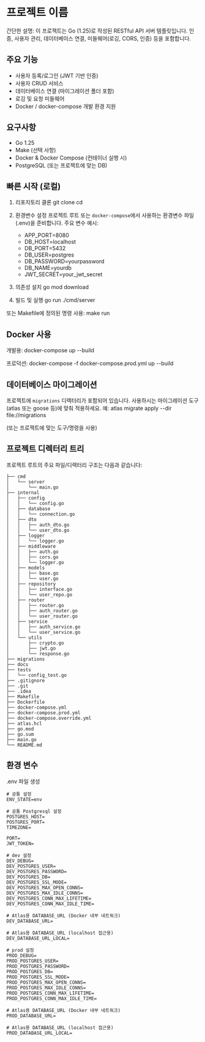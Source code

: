 # 프로젝트 이름

간단한 설명: 이 프로젝트는 Go (1.25)로 작성된 RESTful API 서버 템플릿입니다. 인증, 사용자 관리, 데이터베이스 연결, 미들웨어(로깅, CORS, 인증) 등을 포함합니다.

## 주요 기능
- 사용자 등록/로그인 (JWT 기반 인증)
- 사용자 CRUD 서비스
- 데이터베이스 연결 (마이그레이션 폴더 포함)
- 로깅 및 요청 미들웨어
- Docker / docker-compose 개발 환경 지원

## 요구사항
- Go 1.25
- Make (선택 사항)
- Docker & Docker Compose (컨테이너 실행 시)
- PostgreSQL (또는 프로젝트에 맞는 DB)

## 빠른 시작 (로컬)
1. 리포지토리 클론
   git clone <repo-url>
   cd <repo-dir>

2. 환경변수 설정
   프로젝트 루트 또는 `docker-compose`에서 사용하는 환경변수 파일(.env)을 준비합니다. 주요 변수 예시:
    - APP_PORT=8080
    - DB_HOST=localhost
    - DB_PORT=5432
    - DB_USER=postgres
    - DB_PASSWORD=yourpassword
    - DB_NAME=yourdb
    - JWT_SECRET=your_jwt_secret

3. 의존성 설치
   go mod download

4. 빌드 및 실행
   go run ./cmd/server

또는 Makefile에 정의된 명령 사용:
make run

## Docker 사용
개발용:
docker-compose up --build

프로덕션:
docker-compose -f docker-compose.prod.yml up --build

## 데이터베이스 마이그레이션
프로젝트에 `migrations` 디렉터리가 포함되어 있습니다. 사용하시는 마이그레이션 도구(atlas 또는 goose 등)에 맞춰 적용하세요.
예:
atlas migrate apply --dir file://migrations

(또는 프로젝트에 맞는 도구/명령을 사용)

## 프로젝트 디렉터리 트리
프로젝트 루트의 주요 파일/디렉터리 구조는 다음과 같습니다:
```
├── cmd
│   └── server
│       └── main.go
├── internal
│   ├── config
│   │   └── config.go
│   ├── database
│   │   └── connection.go
│   ├── dto
│   │   ├── auth_dto.go
│   │   └── user_dto.go
│   ├── logger
│   │   └── logger.go
│   ├── middleware
│   │   ├── auth.go
│   │   ├── cors.go
│   │   └── logger.go
│   ├── models
│   │   ├── base.go
│   │   └── user.go
│   ├── repository
│   │   ├── interface.go
│   │   └── user_repo.go
│   ├── router
│   │   ├── router.go
│   │   ├── auth_router.go
│   │   └── user_router.go
│   ├── service
│   │   ├── auth_service.go
│   │   └── user_service.go
│   └── utils
│       ├── crypto.go
│       ├── jwt.go
│       └── response.go
├── migrations
├── docs
├── tests
│   └── config_test.go
├── .gitignore
├── .git
├── .idea
├── Makefile
├── Dockerfile
├── docker-compose.yml
├── docker-compose.prod.yml
├── docker-compose.override.yml
├── atlas.hcl
├── go.mod
├── go.sum
├── main.go
└── README.md
```

## 환경 변수
.env 파일 생성
```aiignore
# 공통 설정
ENV_STATE=env

# 공통 Postgresql 설정
POSTGRES_HOST=
POSTGRES_PORT=
TIMEZONE=

PORT=
JWT_TOKEN=

# dev 설정
DEV_DEBUG=
DEV_POSTGRES_USER=
DEV_POSTGRES_PASSWORD=
DEV_POSTGRES_DB=
DEV_POSTGRES_SSL_MODE=
DEV_POSTGRES_MAX_OPEN_CONNS=
DEV_POSTGRES_MAX_IDLE_CONNS=
DEV_POSTGRES_CONN_MAX_LIFETIME=
DEV_POSTGRES_CONN_MAX_IDLE_TIME=

# Atlas용 DATABASE_URL (Docker 내부 네트워크)
DEV_DATABASE_URL=

# Atlas용 DATABASE_URL (localhost 접근용)
DEV_DATABASE_URL_LOCAL=

# prod 설정
PROD_DEBUG=
PROD_POSTGRES_USER=
PROD_POSTGRES_PASSWORD=
PROD_POSTGRES_DB=
PROD_POSTGRES_SSL_MODE=
PROD_POSTGRES_MAX_OPEN_CONNS=
PROD_POSTGRES_MAX_IDLE_CONNS=
PROD_POSTGRES_CONN_MAX_LIFETIME=
PROD_POSTGRES_CONN_MAX_IDLE_TIME=

# Atlas용 DATABASE_URL (Docker 내부 네트워크)
PROD_DATABASE_URL=

# Atlas용 DATABASE_URL (localhost 접근용)
PROD_DATABASE_URL_LOCAL=
```